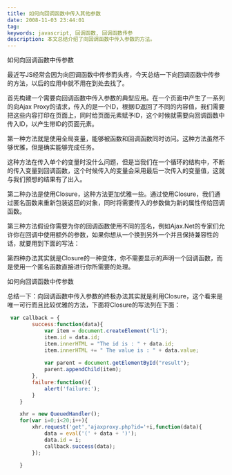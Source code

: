 ```yaml
---
title: 如何向回调函数中传入其他参数
date: 2008-11-03 23:44:01
tag: 
keywords: javascript, 回调函数, 回调函数传参
description: 本文总结介绍了向回调函数中传入参数的方法。
---
```


如何向回调函数中传参数

最近写JS经常会因为向回调函数中传参而头疼，今天总结一下向回调函数中传参的方法，以后的应用中就不用在到处去找了。

首先构建一个需要向回调函数中传入参数的典型应用。在一个页面中产生了一系列的向Ajax Proxy的请求，传入的是一个ID，根据ID返回了不同的内容值，我们需要把这些内容打印在页面上，同时给页面元素赋予ID，这个时候就需要向回调函数中传入ID，以产生带ID的页面元素。

第一种方法就是使用全局变量，能够被函数和回调函数同时访问。这种方法虽然不够优雅，但是确实能够完成任务。

这种方法在传入单个的变量时没什么问题，但是当我们在一个循环的结构中，不断的传入变量到回调函数，这个时候传入的变量会采用最后一次传入的变量值，这就与我们预想的结果有了出入。

第二种办法是使用Closure，这种方法更加优雅一些。通过使用Closure，我们通过匿名函数来重新包装返回的对象，同时将需要传入的参数做为新的属性传给回调函数。

第三种方法假设你需要为你的回调函数使用不同的签名，例如Ajax.Net的专家们允许你在回调中使用额外的参数，如果你想从一个换到另外一个并且保持兼容性的话，就要用到下面的写法：

第四种办法其实就是Closure的一种变体，你不需要显示的声明一个回调函数，而是使用一个匿名函数直接进行你所需要的处理。

如何向回调函数中传参数

总结一下：向回调函数中传入参数的终极办法其实就是利用Closure，这个看来是唯一可行而且比较优雅的方法，下面将Closure的写法列在下面：
```javascript
 var callback = {
        success:function(data){
            var item = document.createElement("li");
            item.id = data.id;
            item.innerHTML = "The id is : " + data.id;
            item.innerHTML += " The value is : " + data.value;
            
            var parent = document.getElementById("result");
            parent.appendChild(item);
        },
        failure:function(){
            alert('failure:');
        }
    }

    xhr = new QueuedHandler();
    for(var i=0;i<20;i++){
        xhr.request('get','ajaxproxy.php?id='+i,function(data){        //第二种办法：利用Closure
            data = eval('(' + data + ')');
            data.id = i;
            callback.success(data);
        });

    }
```













